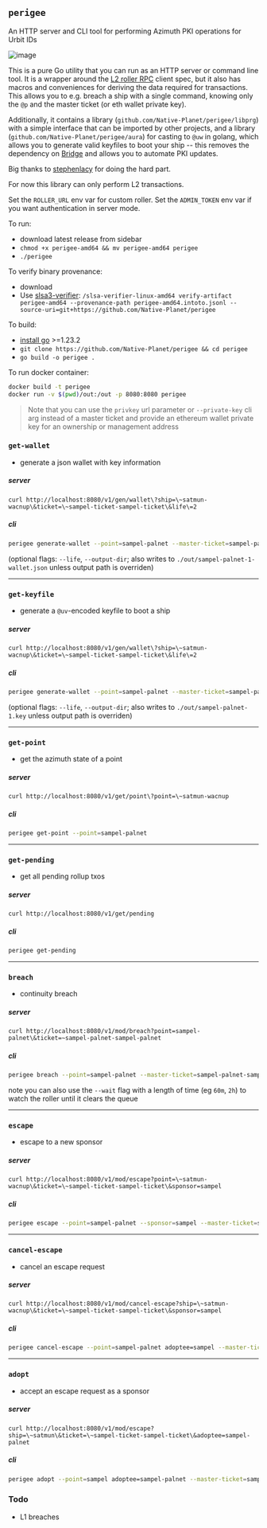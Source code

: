 ## `perigee`

An HTTP server and CLI tool for performing Azimuth PKI operations for Urbit IDs

![image](https://github.com/user-attachments/assets/4c252a1c-72d5-497d-aca3-8dd3dd958a47)

This is a pure Go utility that you can run as an HTTP server or command line tool. It is a wrapper around the [L2 roller RPC](https://urbit.github.io/roller-rpc-client/) client spec, but it also has macros and conveniences for deriving the data required for transactions. This allows you to e.g. breach a ship with a single command, knowing only the `@p` and the master ticket (or eth wallet private key). 

Additionally, it contains a library (`github.com/Native-Planet/perigee/libprg`) with a simple interface that can be imported by other projects, and a library (`github.com/Native-Planet/perigee/aura`) for casting to `@uw` in golang, which allows you to generate valid keyfiles to boot your ship -- this removes the dependency on [Bridge](https://bridge.urbit.org) and allows you to automate PKI updates.

Big thanks to [stephenlacy](https://github.com/stephenlacy/go-urbit) for doing the hard part.

For now this library can only perform L2 transactions.

Set the `ROLLER_URL` env var for custom roller. Set the `ADMIN_TOKEN` env var if you want authentication in server mode.

To run:
- download latest release from sidebar
- `chmod +x perigee-amd64 && mv perigee-amd64 perigee`
- `./perigee`
  
To verify binary provenance:
- download 
- Use [slsa3-verifier](https://github.com/slsa-framework/slsa-verifier): `/slsa-verifier-linux-amd64 verify-artifact perigee-amd64 --provenance-path perigee-amd64.intoto.jsonl --source-uri=git+https://github.com/Native-Planet/perigee`

To build: 
- [install go](https://go.dev/doc/install) >=1.23.2 
- `git clone https://github.com/Native-Planet/perigee && cd perigee`
- `go build -o perigee .`

To run docker container:

```bash
docker build -t perigee
docker run -v $(pwd)/out:/out -p 8080:8080 perigee
```

> Note that you can use the `privkey` url parameter or `--private-key` cli arg instead of a master ticket and provide an ethereum wallet private key for an ownership or management address


### `get-wallet`
- generate a json wallet with key information
##### server

`curl http://localhost:8080/v1/gen/wallet\?ship=\~satmun-wacnup\&ticket=\~sampel-ticket-sampel-ticket\&life\=2`

##### cli
```bash
perigee generate-wallet --point=sampel-palnet --master-ticket=sampel-palnet-sampel-palnet
```

(optional flags: `--life`, `--output-dir`; also writes to `./out/sampel-palnet-1-wallet.json` unless output path is overriden)

---


### `get-keyfile`
- generate a `@uv`-encoded keyfile to boot a ship
##### server

`curl http://localhost:8080/v1/gen/wallet\?ship=\~satmun-wacnup\&ticket=\~sampel-ticket-sampel-ticket\&life\=2`

##### cli
```bash
perigee generate-wallet --point=sampel-palnet --master-ticket=sampel-palnet-sampel-palnet
```

(optional flags: `--life`, `--output-dir`; also writes to `./out/sampel-palnet-1.key` unless output path is overriden)

---

### `get-point` 
- get the azimuth state of a point
##### server

`curl http://localhost:8080/v1/get/point\?point=\~satmun-wacnup`

##### cli
```bash
perigee get-point --point=sampel-palnet
```

---



### `get-pending`
- get all pending rollup txos
##### server

`curl http://localhost:8080/v1/get/pending`

##### cli
```bash
perigee get-pending
```

---



### `breach`
- continuity breach
##### server

`curl http://localhost:8080/v1/mod/breach?point=sampel-palnet\&ticket=~sampel-palnet-sampel-palnet`

##### cli
```bash
perigee breach --point=sampel-palnet --master-ticket=sampel-palnet-sampel-palnet
```
note you can also use the `--wait` flag with a length of time (eg `60m`, `2h`) to watch the roller until it clears the queue

---



### `escape`
- escape to a new sponsor
##### server

`curl http://localhost:8080/v1/mod/escape?point=\~satmun-wacnup\&ticket=\~sampel-ticket-sampel-ticket\&sponsor=sampel`

##### cli
```bash
perigee escape --point=sampel-palnet --sponsor=sampel --master-ticket=sampel-palnet-sampel-palnet
```

---



### `cancel-escape`
- cancel an escape request
##### server

`curl http://localhost:8080/v1/mod/cancel-escape?ship=\~satmun-wacnup\&ticket=\~sampel-ticket-sampel-ticket\&sponsor=sampel`

##### cli
```bash
perigee cancel-escape --point=sampel-palnet adoptee=sampel --master-ticket=sampel-palnet-sampel-palnet
```

---



### `adopt`
- accept an escape request as a sponsor
##### server

`curl http://localhost:8080/v1/mod/escape?ship=\~satmun\&ticket=\~sampel-ticket-sampel-ticket\&adoptee=sampel-palnet`

##### cli
```bash
perigee adopt --point=sampel adoptee=sampel-palnet --master-ticket=sampel-palnet-sampel-palnet
```


### Todo

- L1 breaches
